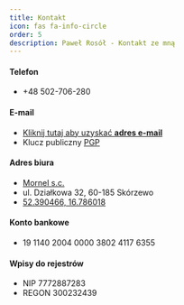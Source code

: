 ```yaml
---
title: Kontakt
icon: fas fa-info-circle
order: 5
description: Paweł Rosół - Kontakt ze mną
---
```



#### Telefon

* +48 502-706-280

#### E-mail

* [Kliknij tutaj aby uzyskać **adres e-mail**](https://mailhide.io/e/GCLGw)
* Klucz publiczny [PGP](/media/commons/public.key.txt)


#### Adres biura

* [Mornel s.c.](https://www.mornel.com)
* ul. Działkowa 32, 60-185 Skórzewo
* [52.390466, 16.786018](https://goo.gl/maps/oiH2yJYax17QUMM19)

#### Konto bankowe

* 19 1140 2004 0000 3802 4117 6355

#### Wpisy do rejestrów

* NIP 7772887283
* REGON 300232439
